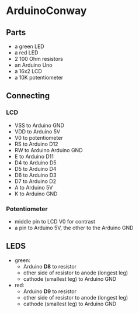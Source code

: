 # ArduinoConway

## Parts

* a green LED
* a red LED
* 2 100 Ohm resistors
* an Arduino Uno
* a 16x2 LCD
* a 10K potentiometer

## Connecting

### LCD

* VSS to Arduino GND
* VDD to Arduino 5V
* V0 to potentiometer
* RS to Arduino D12
* RW to Arduino Arduino GND
* E to Arduino D11
* D4 to Arduino D5
* D5 to Arduino D4
* D6 to Arduino D3
* D7 to Arduino D2
* A to Arduino 5V
* K to Arduino GND

### Potentiometer

* middle pin to LCD V0 for contrast
* a pin to Arduino 5V, the other to the Arduino GND

## LEDS

* green:
    * Arduino **D8** to resistor
    * other side of resistor to anode (longest leg)
    * cathode (smallest leg) to Arduino GND
* red:
    * Arduino **D9** to resistor
    * other side of resistor to anode (longest leg)
    * cathode (smallest leg) to Arduino GND
